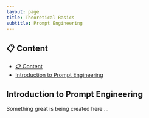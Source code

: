 ```yaml
---
layout: page
title: Theoretical Basics
subtitle: Prompt Engineering
---
```


## 📋 Content
- [📋 Content](#-content)
- [Introduction to Prompt Engineering](#introduction-to-prompt-engineering)


## Introduction to Prompt Engineering
Something great is being created here ...

